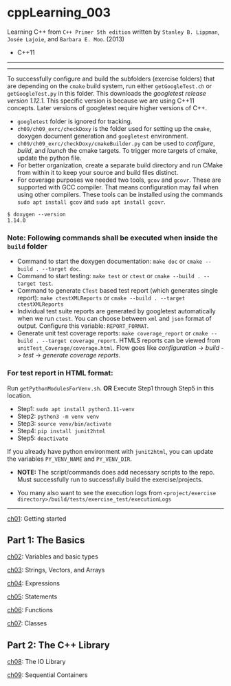 # cppLearning_003

Learning C++ from `C++ Primer 5th edition` written by `Stanley B. Lippman`, `Josée Lajoie`, and
`Barbara E. Moo`. (2013)

- C++11

---
---

To successfully configure and build the subfolders (exercise folders) that are depending on
the `cmake` build system, run either `getGoogleTest.ch` or `getGoogleTest.py` in this folder. 
This downloads the *googletest release version 1.12.1*. This specific version is because we are 
using C++11 concepts. Later versions of googletest require higher versions of C++.

- `googletest` folder is ignored for tracking.
- `ch09/ch09_exrc/checkDoxy` is the folder used for setting up the `cmake`, doxygen document generation and `googletest` environment.
- `ch09/ch09_exrc/checkDoxy/cmakeBuilder.py` can be used to *configure*, *build*, and *launch* the cmake targets. To trigger more targets of cmake, update the python file.
- For better organization, create a separate build directory and run CMake from within it to keep your source and build files distinct.
- For coverage purposes we needed two tools, `gcov` and `gcovr`. These are supported with GCC compiler. That means configuration may fail when using other compilers. These tools can be installed using the commands `sudo apt install gcov` and `sudo apt install gcovr`.

```console
$ doxygen --version
1.14.0
```

### **Note: Following commands shall be executed when inside the `build` folder**
- Command to start the doxygen documentation: `make doc` or `cmake --build . --target doc`.
- Command to start testing: `make test` or `ctest` or `cmake --build . --target test`.
- Command to generate `CTest` based test report (which generates single report): `make ctestXMLReports` or `cmake --build . --target ctestXMLReports`
- Individual test suite reports are generated by googletest automatically when we run `ctest`. You can choose between `xml` and `json` format of output. Configure this variable: `REPORT_FORMAT`.
- Generate unit test coverage reports: `make coverage_report` or `cmake --build . --target coverage_report`. HTMLS reports can be viewed from `unitTest_Coverage/coverage.html`. Flow goes like *configuration* -> *build* -> *test* -> *generate coverage reports*.

### **For test report in HTML format:**

Run `getPythonModulesForVenv.sh`. **OR** Execute Step1 through Step5 in this location.

- Step1: `sudo apt install python3.11-venv`
- Step2: `python3 -m venv venv`
- Step3: `source venv/bin/activate`
- Step4: `pip install junit2html`
- Step5: `deactivate`

If you already have python environment with `junit2html`, you can update the variables `PY_VENV_NAME` and `PY_VENV_DIR`.

- **NOTE:** The script/commands does add necessary scripts to the repo. Must successfully run to successfully build the exercise/projects. 

- You many also want to see the execution logs from `<project/exercise directory>/build/tests/exercise_test/executionLogs`

---

[ch01](./ch01/): Getting started

## Part 1: The Basics

[ch02](./ch02/): Variables and basic types

[ch03](./ch03/): Strings, Vectors, and Arrays

[ch04](./ch04/): Expressions

[ch05](./ch05/): Statements

[ch06](./ch06/): Functions

[ch07](./ch07/): Classes

## Part 2: The C++ Library

[ch08](./ch08/): The IO Library

[ch09](./ch09/): Sequential Containers